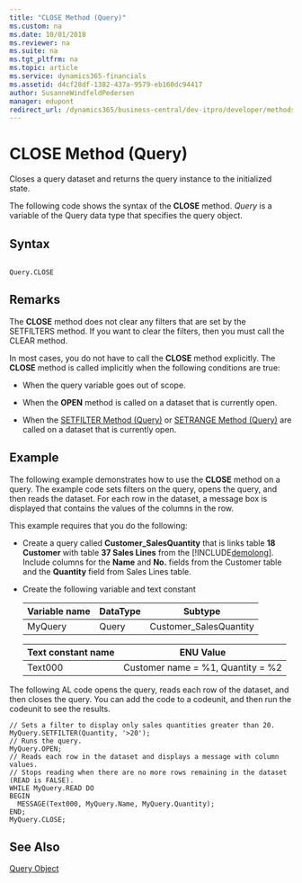 ```yaml
---
title: "CLOSE Method (Query)"
ms.custom: na
ms.date: 10/01/2018
ms.reviewer: na
ms.suite: na
ms.tgt_pltfrm: na
ms.topic: article
ms.service: dynamics365-financials
ms.assetid: d4cf28df-1382-437a-9579-eb160dc94417
author: SusanneWindfeldPedersen
manager: edupont
redirect_url: /dynamics365/business-central/dev-itpro/developer/methods-auto/library
---
```


 

# CLOSE Method (Query)
Closes a query dataset and returns the query instance to the initialized state.  

 The following code shows the syntax of the **CLOSE** method.  *Query* is a variable of the Query data type that specifies the query object.  

## Syntax  

```  

Query.CLOSE  
```  

## Remarks  
 The **CLOSE** method does not clear any filters that are set by the SETFILTERS method. If you want to clear the filters, then you must call the CLEAR method.  

 In most cases, you do not have to call the **CLOSE** method explicitly. The **CLOSE** method is called implicitly when the following conditions are true:  

-   When the query variable goes out of scope.  

-   When the **OPEN** method is called on a dataset that is currently open.  

-   When the [SETFILTER Method \(Query\)](devenv-SETFILTER-Method-Query.md) or [SETRANGE Method \(Query\)](devenv-SETRANGE-Method-Query.md) are called on a dataset that is currently open.  

## Example  
 The following example demonstrates how to use the **CLOSE** method on a query. The example code sets filters on the query, opens the query, and then reads the dataset. For each row in the dataset, a message box is displayed that contains the values of the columns in the row.  

 This example requires that you do the following:  

-   Create a query called **Customer\_SalesQuantity** that is links table **18 Customer** with table  **37 Sales Lines** from the [!INCLUDE[demolong](../includes/demolong_md.md)]. Include columns for the **Name** and **No.** fields from the Customer table and the **Quantity** field from Sales Lines table.  


-   Create the following variable and text constant  

    |Variable name|DataType|Subtype|  
    |-------------------|--------------|-------------|  
    |MyQuery|Query|Customer\_SalesQuantity|  

    |Text constant name|ENU Value|  
    |------------------------|---------------|  
    |Text000|Customer name = %1, Quantity = %2|  

 The following AL code opens the query, reads each row of the dataset, and then closes the query. You can add the code to a codeunit, and then run the codeunit to see the results.  

```  
// Sets a filter to display only sales quantities greater than 20.  
MyQuery.SETFILTER(Quantity, '>20');   
// Runs the query.  
MyQuery.OPEN;  
// Reads each row in the dataset and displays a message with column values.   
// Stops reading when there are no more rows remaining in the dataset (READ is FALSE).  
WHILE MyQuery.READ DO  
BEGIN  
  MESSAGE(Text000, MyQuery.Name, MyQuery.Quantity);   
END;  
MyQuery.CLOSE;  
```  

## See Also  
 [Query Object](../devenv-query-object.md)
